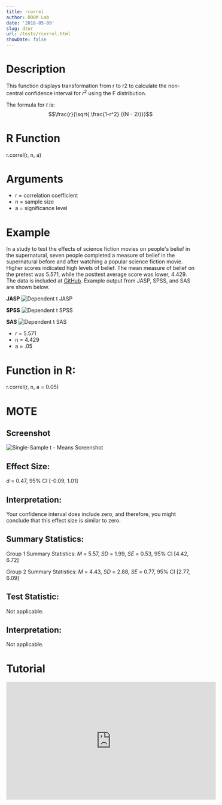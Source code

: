 ```yaml
---
title: rcorrel
author: DOOM Lab
date: '2018-05-09'
slug: dtor
url: /tests/rcorrel.html
showDate: false
---
```


<script src="//yihui.name/js/math-code.js"></script>
<script async
src="//cdn.bootcss.com/mathjax/2.7.1/MathJax.js?config=TeX-MML-AM_CHTML">
</script>

# Description   

This function displays transformation from r to r2 to calculate the non-central confidence 
interval for $r^2$ using the F distribution. 

The formula for *t* is: $$\frac{r}{\sqrt{ \frac{1-r^2} {(N - 2)}}}$$

# R Function

r.correl(r, n, a)

# Arguments 


+ r = correlation coefficient
+ n = sample size
+ a	= significance level

# Example  

In a study to test the effects of science fiction movies on people's belief in the supernatural, seven people completed a measure of belief in the supernatural before and after watching a popular science fiction movie. Higher scores indicated high levels of belief. The mean measure of belief on the pretest was 5.571, while the posttest average score was lower, 4.429. The data is included at [GitHub](https://github.com/doomlab/shiny-server/tree/master/MOTE/examples). Example output from JASP, SPSS, and SAS are shown below.

**JASP**
![Dependent t JASP](https://raw.githubusercontent.com/doomlab/shiny-server/master/MOTE/examples/dependent%20t%20JASP.png)

**SPSS**
![Dependent t SPSS](https://raw.githubusercontent.com/doomlab/shiny-server/master/MOTE/examples/dependent%20t%20SPSS.png)

**SAS**
![Dependent t SAS](https://raw.githubusercontent.com/doomlab/shiny-server/master/MOTE/examples/dependent%20t%20SAS.PNG)

+ r = 5.571
+ n = 4.429
+ a	= .05

# Function in R: 

r.correl(r, n, a = 0.05)

# MOTE

## Screenshot

![Single-Sample t - Means Screenshot](../images/deptavgmeans.jpg)

## Effect Size:

*d* = 0.47, 95% CI [-0.09, 1.01]

## Interpretation: 

Your confidence interval does include zero, and therefore, you might conclude that this effect size is similar to zero.

## Summary Statistics: 

Group 1 Summary Statistics: *M* = 5.57, *SD* = 1.99, *SE* = 0.53, 95% CI [4.42, 6.72]

Group 2 Summary Statistics: *M* = 4.43, *SD* = 2.88, *SE* = 0.77, 95% CI [2.77, 6.09]
## Test Statistic: 

Not applicable.

## Interpretation: 

Not applicable.

# Tutorial

<iframe width="560" height="315" src="https://www.youtube.com/embed/eq9X4ynxq2A" frameborder="0" allow="autoplay; encrypted-media" allowfullscreen></iframe>
